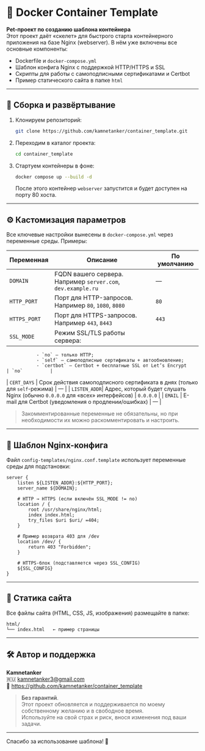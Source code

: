 # 🐳 Docker Container Template

**Pet-проект по созданию шаблона контейнера**  
Этот проект даёт «скелет» для быстрого старта контейнерного приложения на базе Nginx (webserver). В нём уже включены все основные компоненты:

- Dockerfile и `docker-compose.yml`  
- Шаблон конфига Nginx с поддержкой HTTP/HTTPS и SSL  
- Скрипты для работы с самоподписными сертификатами и Certbot  
- Пример статического сайта в папке `html`

---

## 🚀 Сборка и развёртывание

1. Клонируем репозиторий:
   ```bash
   git clone https://github.com/kamnetanker/container_template.git
   ```
2. Переходим в каталог проекта:
   ```bash
   cd container_template
   ```
3. Стартуем контейнеры в фоне:
   ```bash
   docker compose up --build -d
   ```
   После этого контейнер `webserver` запустится и будет доступен на порту 80 хоста.

---

## ⚙️ Кастомизация параметров

Все ключевые настройки вынесены в `docker-compose.yml` через переменные среды. Примеры:

| Переменная   | Описание                                                                                                                                       | По умолчанию  |
|--------------|------------------------------------------------------------------------------------------------------------------------------------------------|---------------|
| `DOMAIN`     | FQDN вашего сервера. Например `server.com`, `dev.example.ru`                                                                                   | —             |
| `HTTP_PORT`  | Порт для HTTP-запросов. Например `80`, `1080`, `8080`                                                                                          | `80`          |
| `HTTPS_PORT` | Порт для HTTPS-запросов. Например `443`, `8443`                                                                                                | `443`         |
| `SSL_MODE`   | Режим SSL/TLS работы сервера:  
               - `no` — только HTTP;  
               - `self` — самоподписные сертификаты + автообновление;  
               - `certbot` — Certbot + бесплатные SSL от Let’s Encrypt                         | `no`          |
| `CERT_DAYS`  | Срок действия самоподписного сертификата в днях (только для `self`-режима)                                                                      | —             |
| `LISTEN_ADDR`| Адрес, который будет слушать Nginx (обычно `0.0.0.0` для «всех» интерфейсов)                                                                    | `0.0.0.0`     |
| `EMAIL`      | E-mail для Certbot (уведомления о продлении/ошибках)                                                                                            | —             |

> Закомментированные переменные не обязательны, но при необходимости их можно раскомментировать и настроить.

---

## 📝 Шаблон Nginx-конфига

Файл `config-templates/nginx.conf.template` использует переменные среды для подстановки:

```nginx
server {
    listen ${LISTEN_ADDR}:${HTTP_PORT};
    server_name ${DOMAIN};

    # HTTP → HTTPS (если включён SSL_MODE != no)
    location / {
        root /usr/share/nginx/html;
        index index.html;
        try_files $uri $uri/ =404;
    }

    # Пример возврата 403 для /dev
    location /dev/ {
        return 403 "Forbidden";
    }

    # HTTPS-блок (подставляется через SSL_CONFIG)
    ${SSL_CONFIG}
}
```

---

## 📁 Статика сайта

Все файлы сайта (HTML, CSS, JS, изображения) размещайте в папке:
```
html/
└── index.html   ← пример страницы
```

---

## 🛠 Автор и поддержка

**Kamnetanker**  
🇷🇺 kamnetanker3@gmail.com  
🔗 https://github.com/kamnetanker/container_template

> **Без гарантий**.  
> Этот проект обновляется и поддерживается по моему собственному желанию и в свободное время.  
> Используйте на свой страх и риск, внося изменения под ваши задачи.

---

Спасибо за использование шаблона! 🧩   
